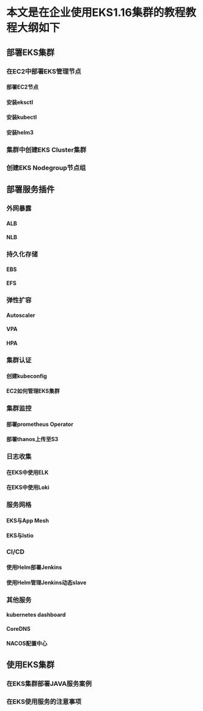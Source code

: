 # 本文是在企业使用EKS1.16集群的教程教程大纲如下
## 部署EKS集群
### 在EC2中部署EKS管理节点
#### 部署EC2节点
#### 安装eksctl
#### 安装kubectl
#### 安装helm3

### 集群中创建EKS Cluster集群
### 创建EKS Nodegroup节点组
## 部署服务插件
### 外网暴露
#### ALB
#### NLB
### 持久化存储
#### EBS
#### EFS
### 弹性扩容
#### Autoscaler
#### VPA
#### HPA
### 集群认证
#### 创建kubeconfig
#### EC2如何管理EKS集群
### 集群监控
#### 部署prometheus Operator
#### 部署thanos上传至S3
### 日志收集
#### 在EKS中使用ELK
#### 在EKS中使用Loki
### 服务网格
#### EKS与App Mesh
#### EKS与Istio
### CI/CD
#### 使用Helm部署Jenkins
#### 使用Helm管理Jenkins动态slave
### 其他服务
#### kubernetes dashboard
#### CoreDNS
#### NACOS配置中心
## 使用EKS集群
### 在EKS集群部署JAVA服务案例
### 在EKS使用服务的注意事项